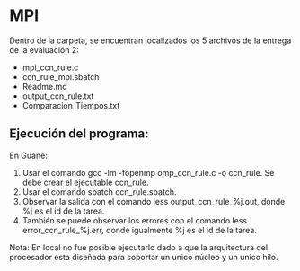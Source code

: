 # MPI

Dentro de la carpeta, se encuentran localizados los 5 archivos de la entrega de la evaluación 2:

- mpi_ccn_rule.c
- ccn_rule_mpi.sbatch
- Readme.md
- output_ccn_rule.txt
- Comparacion_Tiempos.txt

## Ejecución del programa:
En Guane:
1. Usar el comando gcc -lm -fopenmp omp_ccn_rule.c -o ccn_rule. Se debe crear el ejecutable ccn_rule.
2. Usar el comando sbatch ccn_rule.sbatch.
3. Observar la salida con el comando less output_ccn_rule_%j.out, donde %j es el id de la tarea.
4. También se puede observar los errores con el comando less error_ccn_rule_%j.err, donde igualmente %j es el id de la tarea.

Nota: En local no fue posible ejecutarlo dado a que la arquitectura del procesador esta diseñada para soportar un unico núcleo y un unico hilo.
